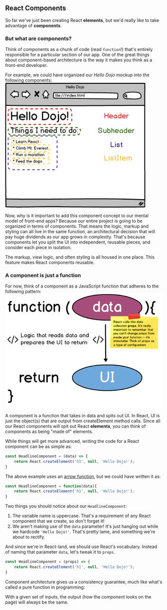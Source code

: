 ## React Components
So far we've just been creating React __elements__, but we'd really like to take advantage of __components__.

### But what are components?

Think of components as a chunk of code (read `function`!) that's entirely responsible for a particular section of our app.  One of the great things about component-based architecture is the way it makes you think as a front-end developer.

For example, we could have organized our *Hello Dojo* mockup into the following components:
![HelloDojo](../00.Media/images/hello_dojo_components.png)

Now, why is it important to add this component concept to our mental model of front-end apps? Because our entire project is going to be organized in terms of components. That means the logic, markup and styling can all live in the same function, an architectural decision that will pay huge dividends as our app grows in complexity. That's because components let you split the UI into independent, reusable pieces, and consider each piece in isolation.

The markup, view logic, and often styling is all housed in one place. This feature makes React components reusable.
### A component is just a function

For now, think of a component as a JavaScript function that adheres to the following pattern:
![ComponentFlow](../00.Media/images/functional_component.png)

A component is a function that takes in data and spits out UI. In React, UI is just the object(s) that are output from createElement method calls. Since all our React components will spit out React __elements__, you can think of components as being "made of" elements.

While things will get more advanced, writing the code for a React component can be as simple as:
```js
const HeadlineComponent = (data) => {
    return React.createElement('h1', null, 'Hello Dojo!');
}
```
The above example uses an [arrow function](https://developer.mozilla.org/en-US/docs/Web/JavaScript/Reference/Functions/Arrow_functions), but we could have written it as:
```js
const HeadlineComponent = function(data){
    return React.createElement('h1', null, 'Hello Dojo!');
}
```
Two things you should notice about our `HeadlineComponent`:

1. The variable name is uppercase. That's a requirement of any React component that we create, so don't forget it!
2. We aren't making use of the `data` parameter! It's just hanging out while we hardcode `'Hello Dojo!'`. That's pretty lame, and something we're about to rectify.

And since we're in React-land, we should use React's vocabulary. Instead of naming that parameter `data`, let's tweak it to `props`.
```js
const HeadlineComponent = (props) => {
    return React.createElement('h1', null, 'Hello Dojo!');
}
```
Component architecture gives us a consistency guarantee, much like what's called a pure function in programming:

With a given set of inputs, the output (how the component looks on the page) will always be the same.